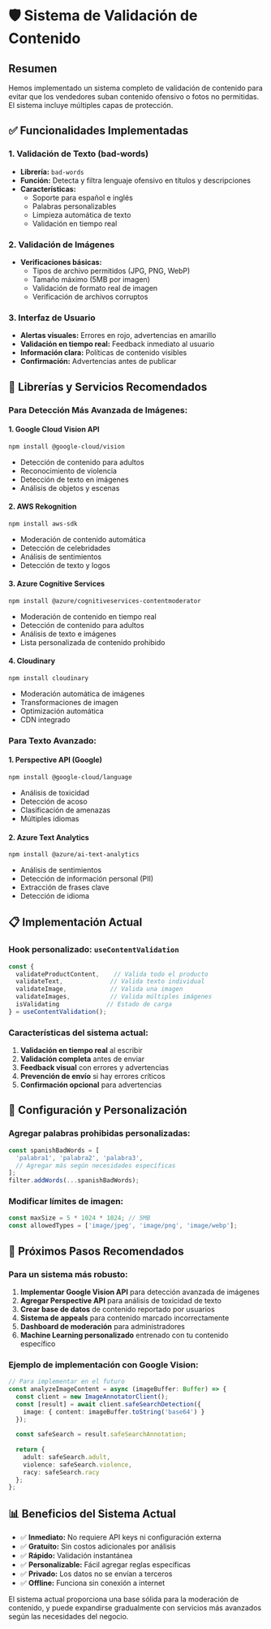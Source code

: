 # 🛡️ Sistema de Validación de Contenido

## Resumen

Hemos implementado un sistema completo de validación de contenido para evitar que los vendedores suban contenido ofensivo o fotos no permitidas. El sistema incluye múltiples capas de protección.

## ✅ Funcionalidades Implementadas

### 1. **Validación de Texto (bad-words)**
- **Librería:** `bad-words`
- **Función:** Detecta y filtra lenguaje ofensivo en títulos y descripciones
- **Características:**
  - Soporte para español e inglés
  - Palabras personalizables
  - Limpieza automática de texto
  - Validación en tiempo real

### 2. **Validación de Imágenes**
- **Verificaciones básicas:**
  - Tipos de archivo permitidos (JPG, PNG, WebP)
  - Tamaño máximo (5MB por imagen)
  - Validación de formato real de imagen
  - Verificación de archivos corruptos

### 3. **Interfaz de Usuario**
- **Alertas visuales:** Errores en rojo, advertencias en amarillo
- **Validación en tiempo real:** Feedback inmediato al usuario
- **Información clara:** Políticas de contenido visibles
- **Confirmación:** Advertencias antes de publicar

## 🚀 Librerías y Servicios Recomendados

### Para Detección Más Avanzada de Imágenes:

#### 1. **Google Cloud Vision API**
```bash
npm install @google-cloud/vision
```
- Detección de contenido para adultos
- Reconocimiento de violencia
- Detección de texto en imágenes
- Análisis de objetos y escenas

#### 2. **AWS Rekognition**
```bash
npm install aws-sdk
```
- Moderación de contenido automática
- Detección de celebridades
- Análisis de sentimientos
- Detección de texto y logos

#### 3. **Azure Cognitive Services**
```bash
npm install @azure/cognitiveservices-contentmoderator
```
- Moderación de contenido en tiempo real
- Detección de contenido para adultos
- Análisis de texto e imágenes
- Lista personalizada de contenido prohibido

#### 4. **Cloudinary**
```bash
npm install cloudinary
```
- Moderación automática de imágenes
- Transformaciones de imagen
- Optimización automática
- CDN integrado

### Para Texto Avanzado:

#### 1. **Perspective API (Google)**
```bash
npm install @google-cloud/language
```
- Análisis de toxicidad
- Detección de acoso
- Clasificación de amenazas
- Múltiples idiomas

#### 2. **Azure Text Analytics**
```bash
npm install @azure/ai-text-analytics
```
- Análisis de sentimientos
- Detección de información personal (PII)
- Extracción de frases clave
- Detección de idioma

## 📋 Implementación Actual

### Hook personalizado: `useContentValidation`

```typescript
const {
  validateProductContent,    // Valida todo el producto
  validateText,             // Valida texto individual
  validateImage,            // Valida una imagen
  validateImages,           // Valida múltiples imágenes
  isValidating             // Estado de carga
} = useContentValidation();
```

### Características del sistema actual:

1. **Validación en tiempo real** al escribir
2. **Validación completa** antes de enviar
3. **Feedback visual** con errores y advertencias
4. **Prevención de envío** si hay errores críticos
5. **Confirmación opcional** para advertencias

## 🔧 Configuración y Personalización

### Agregar palabras prohibidas personalizadas:
```typescript
const spanishBadWords = [
  'palabra1', 'palabra2', 'palabra3',
  // Agregar más según necesidades específicas
];
filter.addWords(...spanishBadWords);
```

### Modificar límites de imagen:
```typescript
const maxSize = 5 * 1024 * 1024; // 5MB
const allowedTypes = ['image/jpeg', 'image/png', 'image/webp'];
```

## 🎯 Próximos Pasos Recomendados

### Para un sistema más robusto:

1. **Implementar Google Vision API** para detección avanzada de imágenes
2. **Agregar Perspective API** para análisis de toxicidad de texto
3. **Crear base de datos** de contenido reportado por usuarios
4. **Sistema de appeals** para contenido marcado incorrectamente
5. **Dashboard de moderación** para administradores
6. **Machine Learning personalizado** entrenado con tu contenido específico

### Ejemplo de implementación con Google Vision:

```typescript
// Para implementar en el futuro
const analyzeImageContent = async (imageBuffer: Buffer) => {
  const client = new ImageAnnotatorClient();
  const [result] = await client.safeSearchDetection({
    image: { content: imageBuffer.toString('base64') }
  });
  
  const safeSearch = result.safeSearchAnnotation;
  
  return {
    adult: safeSearch.adult,
    violence: safeSearch.violence,
    racy: safeSearch.racy
  };
};
```

## 📊 Beneficios del Sistema Actual

- ✅ **Inmediato:** No requiere API keys ni configuración externa
- ✅ **Gratuito:** Sin costos adicionales por análisis
- ✅ **Rápido:** Validación instantánea
- ✅ **Personalizable:** Fácil agregar reglas específicas
- ✅ **Privado:** Los datos no se envían a terceros
- ✅ **Offline:** Funciona sin conexión a internet

El sistema actual proporciona una base sólida para la moderación de contenido, y puede expandirse gradualmente con servicios más avanzados según las necesidades del negocio.